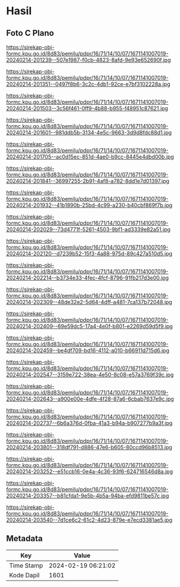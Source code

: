 # Hasil

## Foto C Plano

https://sirekap-obj-formc.kpu.go.id/8d83/pemilu/pdpr/16/71/14/10/07/1671141007019-20240214-201239--507e1987-f0cb-4823-8afd-9e93e652690f.jpg

https://sirekap-obj-formc.kpu.go.id/8d83/pemilu/pdpr/16/71/14/10/07/1671141007019-20240214-201351--0497f8b6-3c2c-4db1-92ce-e7bf3102228a.jpg

https://sirekap-obj-formc.kpu.go.id/8d83/pemilu/pdpr/16/71/14/10/07/1671141007019-20240214-201503--3c56f461-0ff9-4b88-b955-f48951c87621.jpg

https://sirekap-obj-formc.kpu.go.id/8d83/pemilu/pdpr/16/71/14/10/07/1671141007019-20240214-201601--981ddb5b-3134-4e5c-9663-3d9d8fdc88d1.jpg

https://sirekap-obj-formc.kpu.go.id/8d83/pemilu/pdpr/16/71/14/10/07/1671141007019-20240214-201705--ac0d15ec-851d-4ae0-b9cc-8445e4dbd00b.jpg

https://sirekap-obj-formc.kpu.go.id/8d83/pemilu/pdpr/16/71/14/10/07/1671141007019-20240214-201841--36997255-2b91-4af8-a782-8dd1e7d01397.jpg

https://sirekap-obj-formc.kpu.go.id/8d83/pemilu/pdpr/16/71/14/10/07/1671141007019-20240214-201932--41b1890b-25bd-4c99-a230-b40cbf869f7b.jpg

https://sirekap-obj-formc.kpu.go.id/8d83/pemilu/pdpr/16/71/14/10/07/1671141007019-20240214-202029--73d4771f-5261-4503-9bf1-ad3339e82a51.jpg

https://sirekap-obj-formc.kpu.go.id/8d83/pemilu/pdpr/16/71/14/10/07/1671141007019-20240214-202120--d7239b52-15f3-4a88-975d-89c427a510d5.jpg

https://sirekap-obj-formc.kpu.go.id/8d83/pemilu/pdpr/16/71/14/10/07/1671141007019-20240214-202214--b3734e33-4fec-4fcf-8796-91fb217d3e00.jpg

https://sirekap-obj-formc.kpu.go.id/8d83/pemilu/pdpr/16/71/14/10/07/1671141007019-20240214-202309--48de32e2-5d64-4dff-a481-7ca137b72048.jpg

https://sirekap-obj-formc.kpu.go.id/8d83/pemilu/pdpr/16/71/14/10/07/1671141007019-20240214-202409--69e59dc5-17a4-4e0f-b801-e2269d59d5f9.jpg

https://sirekap-obj-formc.kpu.go.id/8d83/pemilu/pdpr/16/71/14/10/07/1671141007019-20240214-202459--be4df709-bd16-4112-a010-b66911d715d6.jpg

https://sirekap-obj-formc.kpu.go.id/8d83/pemilu/pdpr/16/71/14/10/07/1671141007019-20240214-202547--3159e722-38ea-4e50-8c08-e57a3769f39c.jpg

https://sirekap-obj-formc.kpu.go.id/8d83/pemilu/pdpr/16/71/14/10/07/1671141007019-20240214-202643--a900e00e-4dfe-4f28-87a6-6cbab7637e9c.jpg

https://sirekap-obj-formc.kpu.go.id/8d83/pemilu/pdpr/16/71/14/10/07/1671141007019-20240214-202737--6b6a376d-0fba-41a3-b94a-b907277b9a3f.jpg

https://sirekap-obj-formc.kpu.go.id/8d83/pemilu/pdpr/16/71/14/10/07/1671141007019-20240214-203801--318df791-d886-47e6-b605-80ccd96b8513.jpg

https://sirekap-obj-formc.kpu.go.id/8d83/pemilu/pdpr/16/71/14/10/07/1671141007019-20240214-203252--e51ccb16-0e4a-4c36-93f6-624716546d8a.jpg

https://sirekap-obj-formc.kpu.go.id/8d83/pemilu/pdpr/16/71/14/10/07/1671141007019-20240214-203357--b81cfda1-9e5b-4b5a-94ba-efd9811be57c.jpg

https://sirekap-obj-formc.kpu.go.id/8d83/pemilu/pdpr/16/71/14/10/07/1671141007019-20240214-203540--7d1ce6c2-61c2-4d23-879e-e7ecd3381ae5.jpg


## Metadata

| Key        | Value               |
| ---------- | ------------------- |
| Time Stamp | 2024-02-19 06:21:02 |
| Kode Dapil | 1601                |



